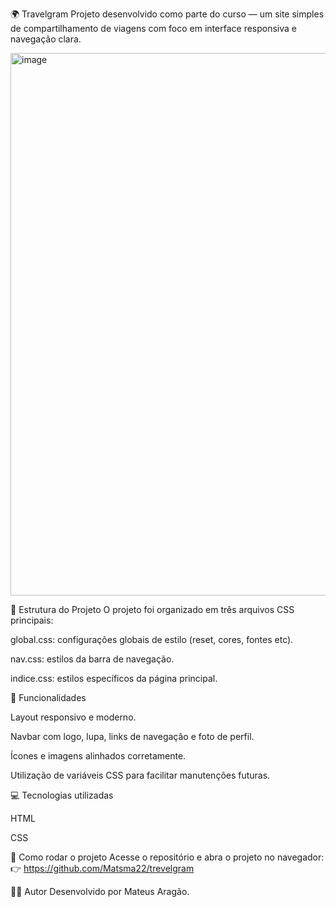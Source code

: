


🌍 Travelgram
Projeto desenvolvido como parte do curso — um site simples de compartilhamento de viagens com foco em interface responsiva e navegação clara.



<img width="1184" height="868" alt="image" src="https://github.com/user-attachments/assets/7a6718c1-691c-4a8d-81bb-f3590e5aabae" />


📁 Estrutura do Projeto
O projeto foi organizado em três arquivos CSS principais:

global.css: configurações globais de estilo (reset, cores, fontes etc).

nav.css: estilos da barra de navegação.

indice.css: estilos específicos da página principal.

🧩 Funcionalidades


Layout responsivo e moderno.

Navbar com logo, lupa, links de navegação e foto de perfil.

Ícones e imagens alinhados corretamente.

Utilização de variáveis CSS para facilitar manutenções futuras.

💻 Tecnologias utilizadas

HTML

CSS


🔧 Como rodar o projeto
Acesse o repositório e abra o projeto no navegador:
👉 https://github.com/Matsma22/trevelgram



🙋‍♂️ Autor
Desenvolvido por Mateus Aragão.



